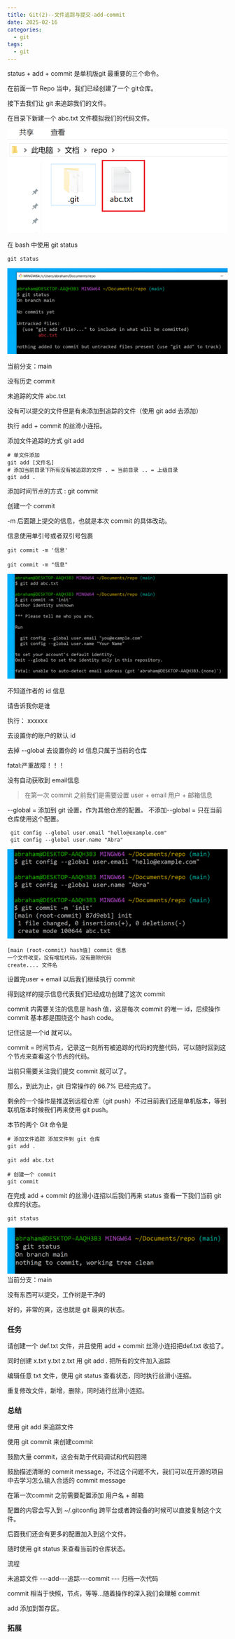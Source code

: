 ```yaml
---
title: Git(2)--文件追踪与提交-add-commit
date: 2025-02-16
categories:
  - git
tags:
  - git
---
```

status + add + commit 是单机版git 最重要的三个命令。

在前面一节 Repo 当中，我们已经创建了一个 git仓库。

接下去我们让 git 来追踪我们的文件。

 在目录下新建一个 abc.txt 文件模拟我们的代码文件。
 
 ![|597x282](https://raw.githubusercontent.com/InsHomePgup/pic_go_img/main/blog/20250216223437670.png)

在 bash 中使用 git status
``` shell
git status
```

![](https://raw.githubusercontent.com/InsHomePgup/pic_go_img/main/blog/20250216223557755.png)

当前分支：main

没有历史 commit

未追踪的文件
abc.txt

没有可以提交的文件但是有未添加到追踪的文件（使用 git add 去添加）

执行 add + commit 的丝滑小连招。

添加文件追踪的方式 git add 
``` shell
# 单文件添加 
git add [文件名]
# 添加当前目录下所有没有被追踪的文件 . = 当前目录 .. = 上级目录
git add .
```
添加时间节点的方式 : git commit 

创建一个 commit 

-m 后面跟上提交的信息，也就是本次 commit 的具体改动。

信息使用单引号或者双引号包裹

```
git commit -m '信息'

git commit -m "信息"
```

![|526x250](https://raw.githubusercontent.com/InsHomePgup/pic_go_img/main/blog/20250216223811212.png)

不知道作者的 id 信息

请告诉我你是谁

执行：
xxxxxx

去设置你的账户的默认 id

去掉 --global 去设置你的 id 信息只属于当前的仓库

fatal:严重故障！！！

没有自动获取到 email信息

> 在第一次 commit 之前我们是需要设置 user + email 用户 + 邮箱信息

--global = 添加到 git 设置，作为其他仓库的配置。
不添加--global = 只在当前仓库使用这个配置。
``` shell
 git config --global user.email "hello@example.com"
 git config --global user.name "Abra"
```

![](https://raw.githubusercontent.com/InsHomePgup/pic_go_img/main/blog/20250216224651766.png)
```
[main (root-commit) hash值] commit 信息
一个文件改变，没有增加代码，没有删除代码
create.... 文件名
```
设置完user + email 以后我们继续执行 commit

得到这样的提示信息代表我们已经成功创建了这次 commit

commit 内需要关注的信息是 hash 值，这是每次 commit 的唯一 id，后续操作 commit 基本都是围绕这个 hash code。

记住这是一个id 就可以。

commit =  时间节点，记录这一刻所有被追踪的代码的完整代码，可以随时回到这个节点来查看这个节点的代码。

当前只需要关注我们提交 commit 就可以了。

那么，到此为止，git 日常操作的 66.7% 已经完成了。

剩余的一个操作是推送到远程仓库（git push）不过目前我们还是单机版本，等到联机版本时候我们再来使用 git push。

本节的两个 Git 命令是

``` shell
# 添加文件追踪 添加文件到 git 仓库
git add .

git add abc.txt

# 创建一个 commit 
git commit
```

在完成 add + commit 的丝滑小连招以后我们再来 status 查看一下我们当前 git 仓库的状态。

```shell
git status
```

![](https://raw.githubusercontent.com/InsHomePgup/pic_go_img/main/blog/20250216225332021.png)
当前分支：main

没有东西可以提交，工作树是干净的

好的，非常的爽，这也就是 git 最爽的状态。
### 任务

请创建一个 def.txt 文件，并且使用 add + commit 丝滑小连招把def.txt 收拾了。

同时创建 x.txt y.txt z.txt 用 git add . 把所有的文件加入追踪

编辑任意 txt 文件，使用 git status 查看状态，同时执行丝滑小连招。

重复修改文件，新增，删除，同时进行丝滑小连招。

### 总结

使用 git add 来追踪文件

使用 git commit 来创建commit

鼓励大量 commit，这会有助于代码调试和代码回溯

鼓励描述清晰的 commit message，不过这个问题不大，我们可以在开源的项目中去学习怎么输入合适的 commit message

在第一次commit 之前需要配置添加 用户名 + 邮箱

配置的内容会写入到 ~/.gitconfig 跨平台或者跨设备的时候可以直接复制这个文件。

后面我们还会有更多的配置加入到这个文件。

随时使用 git status 来查看当前的仓库状态。

流程

未追踪文件 ---add---追踪---commit --- 归档一次代码

commit 相当于快照，节点，等等...随着操作的深入我们会理解 commit

add 添加到暂存区。

### 拓展